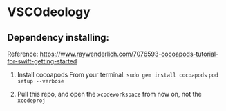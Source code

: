 #  VSCOdeology

## Dependency installing: 
Reference: https://www.raywenderlich.com/7076593-cocoapods-tutorial-for-swift-getting-started

1. Install cocoapods
From your terminal:
`sudo gem install cocoapods`
`pod setup --verbose`

2. Pull this repo, and open the `xcodeworkspace` from now on, not the `xcodeproj`
